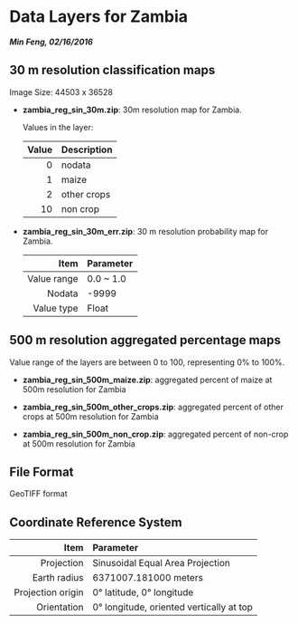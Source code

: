 # Data Layers for Zambia
___Min Feng, 02/16/2016___

## 30 m resolution classification maps

  Image Size: 44503 x 36528

* __zambia_reg_sin_30m.zip__: 30m resolution map for Zambia.

  Values in the layer:

  Value | Description
  ---: | :---
  0 | nodata
  1 |  maize
  2 | other crops
  10 | non crop

* __zambia_reg_sin_30m_err.zip__: 30 m resolution probability map for Zambia.

  Item | Parameter
  ---: | :---
  Value range | 0.0 ~ 1.0
  Nodata | -9999
  Value type | Float

## 500 m resolution aggregated percentage maps

  Value range of the layers are between 0 to 100, representing 0% to 100%.

  * __zambia_reg_sin_500m_maize.zip__: aggregated percent of maize at 500m resolution for Zambia
  
  * __zambia_reg_sin_500m_other_crops.zip__: aggregated percent of other crops at 500m resolution for Zambia
  
  * __zambia_reg_sin_500m_non_crop.zip__: aggregated percent of non-crop at 500m resolution for Zambia

## File Format

  GeoTIFF format

## Coordinate Reference System

  Item | Parameter
  ---:| :---
  Projection        | Sinusoidal Equal Area Projection
  Earth radius      | 6371007.181000 meters
  Projection origin | 0° latitude, 0° longitude
  Orientation       | 0° longitude, oriented vertically at top

